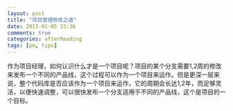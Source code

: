 ```yaml
---
layout: post
title: "项目管理修炼之道"
date: 2013-01-05 23:36
comments: true
categories: afterReading
tags: [pm, tips]
---
```


作为项目经理，如何认识什么才是一个项目呢？项目的某个分支需要1,2周的修改来发布一个不同的产品线，这个过程可以作为一个项目来运作。但是更深一层来说，整个代码库是否应该作为一个项目来运作，它的周期会长达1,2年，而足够灵活，以便快速调整，可以很快发布一个分支适用于不同的产品线，这个是项目的一个目标。
